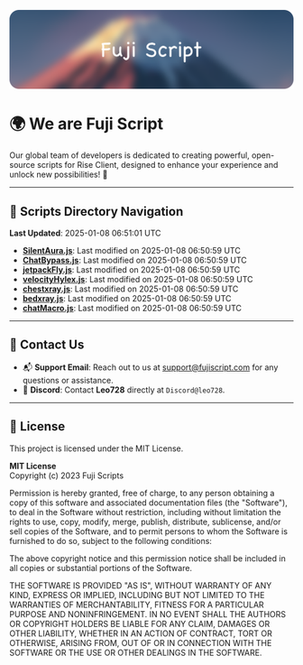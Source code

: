 ![Banner](.github/b.webp)

# 🌍 **We are Fuji Script**

Our global team of developers is dedicated to creating powerful, open-source scripts for Rise Client, designed to enhance your experience and unlock new possibilities! 🌟

---
<!-- SCRIPTS_NAVIGATION_START -->
## 📂 **Scripts Directory Navigation**

**Last Updated**: 2025-01-08 06:51:01 UTC

- **[SilentAura.js](scripts/SilentAura.js)**: Last modified on 2025-01-08 06:50:59 UTC
- **[ChatBypass.js](scripts/ChatBypass.js)**: Last modified on 2025-01-08 06:50:59 UTC
- **[jetpackFly.js](scripts/jetpackFly.js)**: Last modified on 2025-01-08 06:50:59 UTC
- **[velocityHylex.js](scripts/velocityHylex.js)**: Last modified on 2025-01-08 06:50:59 UTC
- **[chestxray.js](scripts/chestxray.js)**: Last modified on 2025-01-08 06:50:59 UTC
- **[bedxray.js](scripts/bedxray.js)**: Last modified on 2025-01-08 06:50:59 UTC
- **[chatMacro.js](scripts/chatMacro.js)**: Last modified on 2025-01-08 06:50:59 UTC

<!-- SCRIPTS_NAVIGATION_END -->

---

## 💬 **Contact Us**  
- 📬 **Support Email**: Reach out to us at [support@fujiscript.com](mailto:support@fujiscript.com) for any questions or assistance.  
- 💬 **Discord**: Contact **Leo728** directly at `Discord@leo728`.

---

## 📜 **License**

This project is licensed under the MIT License.  

**MIT License**  
Copyright (c) 2023 Fuji Scripts  

Permission is hereby granted, free of charge, to any person obtaining a copy of this software and associated documentation files (the "Software"), to deal in the Software without restriction, including without limitation the rights to use, copy, modify, merge, publish, distribute, sublicense, and/or sell copies of the Software, and to permit persons to whom the Software is furnished to do so, subject to the following conditions:  

The above copyright notice and this permission notice shall be included in all copies or substantial portions of the Software.  

THE SOFTWARE IS PROVIDED "AS IS", WITHOUT WARRANTY OF ANY KIND, EXPRESS OR IMPLIED, INCLUDING BUT NOT LIMITED TO THE WARRANTIES OF MERCHANTABILITY, FITNESS FOR A PARTICULAR PURPOSE AND NONINFRINGEMENT. IN NO EVENT SHALL THE AUTHORS OR COPYRIGHT HOLDERS BE LIABLE FOR ANY CLAIM, DAMAGES OR OTHER LIABILITY, WHETHER IN AN ACTION OF CONTRACT, TORT OR OTHERWISE, ARISING FROM, OUT OF OR IN CONNECTION WITH THE SOFTWARE OR THE USE OR OTHER DEALINGS IN THE SOFTWARE.  
